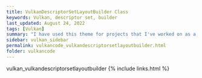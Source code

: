 ```yaml
---
title: VulkanDescriptorSetLayoutBuilder Class
keywords: Vulkan, descriptor set, builder
last_updated: August 24, 2022
tags: [Vulkan]
summary: "I have used this theme for projects that I've worked on as a professional technical writer."
sidebar: vulkan_sidebar
permalink: vulkancode_vulkandescriptorsetlayoutbuilder.html
folder: vulkancode
---
```


vulkan_vulkandescriptorsetlayoutbuilder
{% include links.html %}

